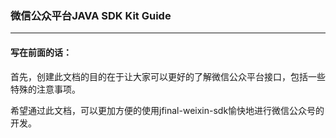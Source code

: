 ### 微信公众平台JAVA SDK Kit Guide
---

#### 写在前面的话：

首先，创建此文档的目的在于让大家可以更好的了解微信公众平台接口，包括一些特殊的注意事项。

希望通过此文档，可以更加方便的使用jfinal-weixin-sdk愉快地进行微信公众号的开发。
